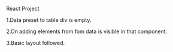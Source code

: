  React Project 


1.Data preset to table div is empty.


2.On adding elements from fom data is visible in that component.


3.Basic layout followed.

